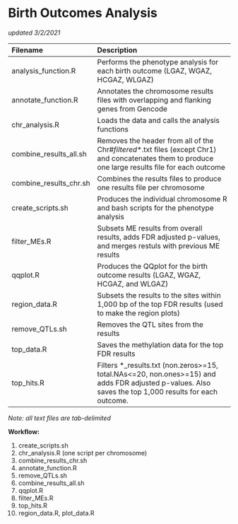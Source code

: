 # Birth Outcomes Analysis
*updated 3/2/2021*

| **Filename**			| **Description** |
|:------------------------------|:----------------|
| analysis_function.R 		| Performs the phenotype analysis for each birth outcome (LGAZ, WGAZ, HCGAZ, WLGAZ) |
| annotate_function.R		| Annotates the chromosome results files with overlapping and flanking genes from Gencode |
| chr_analysis.R 		| Loads the data and calls the analysis functions |
| combine_results_all.sh	| Removes the header from all of the Chr#_filtered_*.txt files (except Chr1) and concatenates them to produce one large results file for each outcome |
| combine_results_chr.sh	| Combines the results files to produce one results file per chromosome |
| create_scripts.sh		| Produces the individual chromosome R and bash scripts for the phenotype analysis |
| filter_MEs.R			| Subsets ME results from overall results, adds FDR adjusted p-values, and merges restuls with previous ME results |
| qqplot.R			| Produces the QQplot for the birth outcome results (LGAZ, WGAZ, HCGAZ, and WLGAZ) |				
| region_data.R			| Subsets the results to the sites within 1,000 bp of the top FDR results (used to make the region plots) |
| remove_QTLs.sh		| Removes the QTL sites from the results |
| top_data.R			| Saves the methylation data for the top FDR results |
| top_hits.R			| Filters *_results.txt (non.zeros>=15, total.NAs<=20, non.ones>=15) and adds FDR adjusted p-values. Also saves the top 1,000 results for each outcome. |

*Note: all text files are tab-delimited*

**Workflow:**
1) create_scripts.sh
2) chr_analysis.R (one script per chromosome)
3) combine_results_chr.sh
4) annotate_function.R
5) remove_QTLs.sh
6) combine_results_all.sh
7) qqplot.R
8) filter_MEs.R
9) top_hits.R
10) region_data.R, plot_data.R